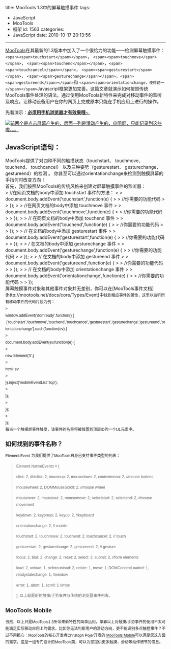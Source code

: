 title: MooTools 1.3中的屏幕触摸事件
tags:
  - JavaScript
  - MooTools
  - 框架
id: 1563
categories:
  - JavaScript
date: 2010-10-17 20:13:56
---

[MooTools](http://mootools.net/)在其最新的1.3版本中加入了一个很给力的功能——检测屏幕触摸事件：`<span><span>touchstart</span></span>`<span><span>， </span></span>`<span><span>touchmove</span></span>`<span><span>， </span></span>`<span><span>touchend</span></span>`<span><span>，</span></span>`<span><span>touchcancel</span></span>`<span><span>， </span></span>`<span><span>gesturestart</span></span>`<span><span>， </span></span>`<span><span>gesturechange</span></span>`<span><span>，</span></span>`<span><span>gestureend</span></span>`<span><span>和 </span></span>`<span><span>orientationchange，使得这一</span></span>`Javascript框架更加完善。这篇文章就演示如何按照传统MooTools事件处理的语法，通过使用MooTools新特性来完成对移动事件的监听及响应。让移动设备用户在你的网页上完成原本只能在手机应用上进行的操作。

<span><span>先看演示：</span>[**必须用手机浏览器才有效果哦**~.](http://kainy.googlecode.com/svn/trunk/MooTools%201.3_%E5%B1%8F%E5%B9%95%E8%A7%A6%E6%91%B8%E4%BA%8B%E4%BB%B6_%E6%BC%94%E7%A4%BA/index.html)</span>

[![前两个是点击屏幕产生的，后面一列是滑动产生的，电阻屏，只能记录到这些啦。。。](http://kainy.googlecode.com/svn/trunk/MooTools%201.3_%e5%b1%8f%e5%b9%95%e8%a7%a6%e6%91%b8%e4%ba%8b%e4%bb%b6_%e6%bc%94%e7%a4%ba/mobile-touch-events-of-mootools-1-3.png "前两个是点击屏幕产生的，后面一列是滑动产生的，电阻屏，只能记录到这些啦。。。")](http://kainy.googlecode.com/svn/trunk/MooTools%201.3_%e5%b1%8f%e5%b9%95%e8%a7%a6%e6%91%b8%e4%ba%8b%e4%bb%b6_%e6%bc%94%e7%a4%ba/mobile-touch-events-of-mootools-1-3.png)<!--more-->

## <span><span>JavaScript语句：</span></span>

<span></span>

<span></span>

<span></span>

<span></span>

<span></span>

<span></span>

<span><span>
<div id="_mcePaste">MooTools提供了对四种不同的触摸状态（touchstart、 touchmove、 touchend、 touchcancel） 以及三种姿势（gesturestart、 gesturechange、 gestureend）的检测 。 你甚至可以通过orientationchange来检测到触摸屏幕的手指何时改变方向！</div>
<div id="_mcePaste">首先，我们按照MooTools的传统风格来创建对屏幕触摸事件的监听器：</div>
</span></span>
> //在网页文档的body中添加 touchstart 事件的方法：
> 
> document.body.addEvent('touchstart',function(e) {
> 
> //你需要的功能代码
> 
> });
> 
> //在网页文档的body中添加 touchmove 事件
> 
> document.body.addEvent('touchmove',function(e) {
> 
> //你需要的功能代码
> 
> });
> 
> // 在网页文档的body中添加 touchend 事件
> 
> document.body.addEvent('touchend',function(e) {
> 
> //你需要的功能代码
> 
> });
> 
> // 在文档的body中添加 gesturestart 事件
> 
> document.body.addEvent('gesturestart',function(e) {
> 
> //你需要的功能代码
> 
> });
> 
> / 在文档的body中添加 gesturechange 事件
> 
> document.body.addEvent('gesturechange',function(e) {
> 
> //你需要的功能代码
> 
> });
> 
> // 在文档的body中添加 gestureend 事件
> 
> document.body.addEvent('gestureend',function(e) {
> 
> //你需要的功能代码
> 
> });
> 
> // 在文档的body中添加 orientationchange 事件
> 
> document.body.addEvent('orientationchange',function(e) {
> 
> //你需要的功能代码
> 
> });
<div>屏幕触摸事件对象和其他事件对象并无差别，你可以在[MooTools事件文档](http://mootools.net/docs/core/Types/Event)中<span style="font-family: 'lucida grande', tahoma, verdana, arial, sans-serif; line-height: 21px; font-size: 12px;">找到相应事件的属性，这里以监听所有移动事件的代码片段为例：</span></div>
<div></div>
<div><span style="font-family: 'lucida grande', tahoma, verdana, arial, sans-serif; line-height: 21px; font-size: 12px;">
> <div>window.addEvent('domready',function() {  ['touchstart','touchmove','touchend','touchcancel','gesturestart','gesturechange','gestureend','orientationchange'].each(function(ev) {</div>
> <div>document.body.addEvent(ev,function(e) {</div>
> <div>new Element('li',{</div>
> <div>html: ev</div>
> <div>}).inject('mobileEventList','top');</div>
> <div>});</div>
> <div>});</div>
> <div>});</div>
<div>每当一个触摸屏事件触发，该事件的名称将被放置到顶部ID的一个UL元素中。</div>
<div></div>

## 如何找到的事件名称？

Element.Event 为我们提供了MooTools自身已支持事件类型的列表：
> Element.NativeEvents = {
> 
> click: 2, dblclick: 2, mouseup: 2, mousedown: 2, contextmenu: 2, //mouse buttons
> 
> mousewheel: 2, DOMMouseScroll: 2, //mouse wheel
> 
> mouseover: 2, mouseout: 2, mousemove: 2, selectstart: 2, selectend: 2, //mouse movement
> 
> keydown: 2, keypress: 2, keyup: 2, //keyboard
> 
> orientationchange: 2, // mobile
> 
> touchstart: 2, touchmove: 2, touchend: 2, touchcancel: 2, // touch
> 
> gesturestart: 2, gesturechange: 2, gestureend: 2, // gesture
> 
> focus: 2, blur: 2, change: 2, reset: 2, select: 2, submit: 2, //form elements
> 
> load: 2, unload: 1, beforeunload: 2, resize: 1, move: 1, DOMContentLoaded: 1, readystatechange: 1, //window
> 
> error: 1, abort: 1, scroll: 1 //misc
> 
> };
以上就是新的触摸/手势事件与传统的浏览器事件列表。

## MooTools Mobile

当然，以上只是MooTools1.3所带来新特性的简单运用，单靠以上对触摸/手势事件的使用不太可能满足实际移动应用上的需求，比如你无法判断用户的滑动方向，更不能识别多点触控事件？不过不用担心：MooTools的核心开发者Christoph Pojer开发的 [MooTools Mobile](http://github.com/cpojer/mootools-mobile)可以满足您这方面的需求，这是一组专门设计的MooTools类，可以为您提供更多触摸，滑动等动作细节的信息。

</span></div>